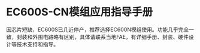 # EC600S-CN模组应用指导手册

因芯片短缺，EC600S已几近停产，推荐选择EC600N模组使用。功能几乎完全一致，封装和外围电路略有区别，具体请联系当地FAE，有详细手册、封装、硬件设计等技术支持和指导。

